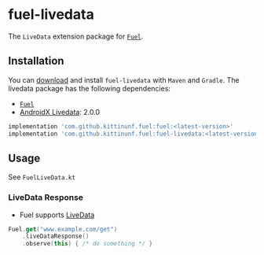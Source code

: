 # fuel-livedata
The `LiveData` extension package for [`Fuel`](../README.md).

## Installation

You can [download](https://bintray.com/kittinunf/maven/Fuel-Android/_latestVersion) and install `fuel-livedata` with `Maven` and `Gradle`. The livedata package has the following dependencies:
* [`Fuel`](../fuel/README.md)
* [AndroidX Livedata](https://developer.android.com/topic/libraries/architecture/livedata.html): 2.0.0

```groovy
implementation 'com.github.kittinunf.fuel:fuel:<latest-version>'
implementation 'com.github.kittinunf.fuel:fuel-livedata:<latest-version>'
```

## Usage

See `FuelLiveData.kt`

### LiveData Response

* Fuel supports [LiveData](https://developer.android.com/topic/libraries/architecture/livedata.html)
```kotlin
Fuel.get("www.example.com/get")
    .liveDataResponse()
    .observe(this) { /* do something */ }
```
